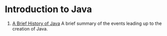 # Introduction to Java

1) [A Brief History of Java]: https://github.com/RyanLPrince/Java-Notes/blob/master/Introduction_to_Java/A_Brief_History_of_Java.md "A_Brief_History_of_Java.md"
[A Brief History of Java] A brief summary of the events leading up to the creation of Java. 
<br><br>
